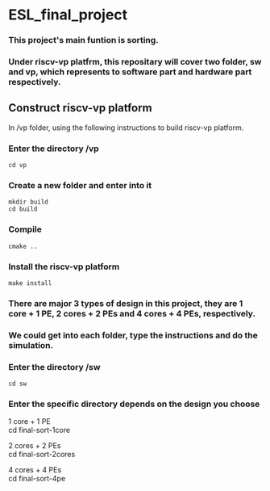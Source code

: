 # ESL_final_project

### This project's main funtion is sorting. 
### Under riscv-vp platfrm, this repositary will cover two folder, sw and vp, which represents to software part and hardware part respectively. 

## Construct riscv-vp platform  
In /vp folder,  using the following instructions to build riscv-vp platform.  

### Enter the directory /vp
    cd vp

### Create a new folder and enter into it
    mkdir build  
    cd build  

### Compile
    cmake ..

### Install the riscv-vp platform
    make install

### There are major 3 types of design in this project, they are 1 core + 1 PE, 2 cores + 2 PEs and 4 cores + 4 PEs, respectively.  
### We could get into each folder, type the instructions and do the simulation.  

### Enter the directory /sw
    cd sw

### Enter the specific directory depends on the design you choose
1 core + 1 PE  
    cd final-sort-1core
    
2 cores + 2 PEs  
    cd final-sort-2cores
    
4 cores + 4 PEs  
    cd final-sort-4pe
    



